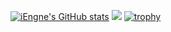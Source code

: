 [![iEngne's GitHub stats](https://github-readme-stats.vercel.app/api?username=iEngne&count_private=true&show_icons=true&title_color=e4bf7a&icon_color=8eb573&text_color=df6d74&bg_color=45,301000,281000,282828,282c34,282d34,282e34)](https://github.com/iengne)
<span> <img src="https://github-readme-stats.vercel.app/api/top-langs/?username=sun0225SUN&hide_title=true&hide_border=true&layout=compact&langs_count=6&text_color=000&icon_color=fff&bg_color=0,52fa5a,4dfcff,c64dff&theme=graywhite" /> </span>
[![trophy](https://github-profile-trophy.vercel.app/?username=iEngne&theme=onedark)](https://github.com/iengne)
